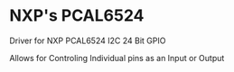 NXP's PCAL6524 
================

Driver for NXP PCAL6524 I2C 24 Bit GPIO

Allows for Controling Individual pins as an Input or Output